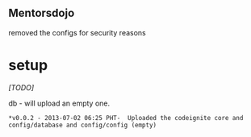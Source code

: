 Mentorsdojo
----------

removed the configs for security reasons

setup
=========

*[TODO]*

db - will upload an empty one. 

	*v0.0.2 - 2013-07-02 06:25 PHT-  Uploaded the codeignite core and config/database and config/config (empty)





